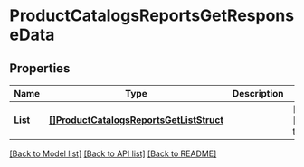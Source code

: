 # ProductCatalogsReportsGetResponseData

## Properties
Name | Type | Description | Notes
------------ | ------------- | ------------- | -------------
**List** | [**[]ProductCatalogsReportsGetListStruct**](ProductCatalogsReportsGetListStruct.md) |  | [optional] [default to null]

[[Back to Model list]](../README.md#documentation-for-models) [[Back to API list]](../README.md#documentation-for-api-endpoints) [[Back to README]](../README.md)


